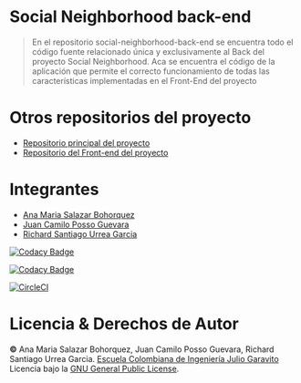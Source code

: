 # Social Neighborhood back-end
> En el repositorio social-neighborhood-back-end se encuentra todo el código fuente relacionado única y exclusivamente al Back del proyecto Social Neighborhood. Aca se encuentra el código de la aplicación que permite el correcto funcionamiento de todas las características implementadas en el Front-End del proyecto

# Otros repositorios del proyecto
  * [Repositorio principal del proyecto](https://github.com/social-neighborhood/social-neighborhood.git) 
  * [Repositorio del Front-end del proyecto](https://github.com/social-neighborhood/social-neighborhood-front-end.git)

# Integrantes
  * [Ana Maria Salazar Bohorquez](https://github.com/anamariasalazar)
  * [Juan Camilo Posso Guevara](https://github.com/JCPosso)
  * [Richard Santiago Urrea Garcia](https://github.com/RichardUG)


[![Codacy Badge](https://app.codacy.com/project/badge/Grade/f7836194a1304ee2ba541c4117743d85)](https://www.codacy.com/gh/social-neighborhood/social-neighborhood-back-end/dashboard?utm_source=github.com&amp;utm_medium=referral&amp;utm_content=social-neighborhood/social-neighborhood-back-end&amp;utm_campaign=Badge_Grade)

[![Codacy Badge](https://app.codacy.com/project/badge/Grade/cba8fd0874ac4f569f4f880e473cbac9)](https://www.codacy.com/gh/Let-s-support/2021-1-PROYCVDS-LetsSupport/dashboard?utm_source=github.com&amp;utm_medium=referral&amp;utm_content=Let-s-support/2021-1-PROYCVDS-LetsSupport&amp;utm_campaign=Badge_Grade)


[![CircleCI](https://circleci.com/gh/social-neighborhood/social-neighborhood-back-end/tree/main.svg?style=svg&circle-token=ede44e37f085d05e72430f46c171d21b5de2adea)](https://circleci.com/gh/social-neighborhood/social-neighborhood-back-end/tree/main)

# Licencia & Derechos de Autor

**©** Ana Maria Salazar Bohorquez, Juan Camilo Posso Guevara, Richard Santiago Urrea Garcia. [Escuela Colombiana de Ingeniería Julio Garavito](https://www.escuelaing.edu.co/es/)  
Licencia bajo la [GNU General Public License](/LICENSE).

